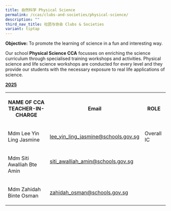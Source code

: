 ```yaml
---
title: 自然科学 Physical Science
permalink: /ccas/clubs-and-societies/physical-science/
description: ""
third_nav_title: 社团与协会 Clubs & Societies
variant: tiptap
---
```

<p><strong>Objective:</strong>&nbsp;To promote the learning of science in
a fun and interesting way.</p>
<p>Our school<strong> Physical Science CCA</strong> focusses on enriching
the science curriculum through specialised training workshops and activities.
Physical science and life science workshops are conducted for every level
and they provide our students with the necessary exposure to real life
applications of science.</p>
<p><strong><u>2025</u></strong>
</p>
<table style="minWidth: 75px">
<colgroup>
<col>
<col>
<col>
</colgroup>
<tbody>
<tr>
<th rowspan="1" colspan="1">
<p>NAME OF CCA
<br>TEACHER-IN-CHARGE</p>
</th>
<th rowspan="1" colspan="1">
<p>Email</p>
</th>
<th rowspan="1" colspan="1">
<p>ROLE</p>
</th>
</tr>
<tr>
<td rowspan="1" colspan="1">
<p>Mdm Lee Yin Ling Jasmine</p>
</td>
<td rowspan="1" colspan="1">
<p><a href="mailto:lee_yin_ling_jasmine@schools.gov.sg" rel="noopener noreferrer nofollow" target="_blank">lee_yin_ling_jasmine@schools.gov.sg</a>
</p>
</td>
<td rowspan="1" colspan="1">
<p>Overall IC</p>
</td>
</tr>
<tr>
<td rowspan="1" colspan="1">
<p>Mdm Siti Awalliah Bte Amin</p>
</td>
<td rowspan="1" colspan="1">
<p><a href="mailto:siti_awalliah_amin@schools.gov.sg" rel="noopener noreferrer nofollow" target="_blank">siti_awalliah_amin@schools.gov.sg</a> &nbsp;&nbsp;&nbsp;&nbsp;</p>
</td>
<td rowspan="1" colspan="1">
<p></p>
</td>
</tr>
<tr>
<td rowspan="1" colspan="1">
<p>Mdm Zahidah Binte Osman</p>
</td>
<td rowspan="1" colspan="1">
<p><a href="mailto:zahidah_osman@schools.gov.sg" rel="noopener noreferrer nofollow" target="_blank">zahidah_osman@schools.gov.sg</a>&nbsp;
&nbsp;&nbsp;</p>
</td>
<td rowspan="1" colspan="1">
<p></p>
</td>
</tr>
</tbody>
</table>
<p></p>